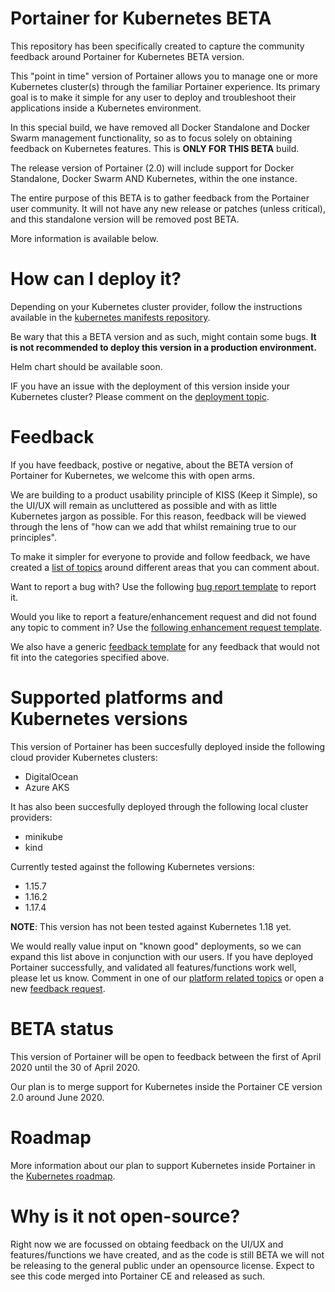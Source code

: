 # Portainer for Kubernetes BETA

This repository has been specifically created to capture the community feedback around Portainer for Kubernetes BETA version.

This "point in time" version of Portainer allows you to manage one or more Kubernetes cluster(s) through the familiar Portainer experience. Its primary goal is to make it simple for any user to deploy and troubleshoot their applications inside a Kubernetes environment.

In this special build, we have removed all Docker Standalone and Docker Swarm management functionality, so as to focus solely on obtaining feedback on Kubernetes features. This is **ONLY FOR THIS BETA** build.

The release version of Portainer (2.0) will include support for Docker Standalone, Docker Swarm AND Kubernetes, within the one instance.

The entire purpose of this BETA is to gather feedback from the Portainer user community. It will not have any new release or patches (unless critical), and this standalone version will be removed post BETA.

More information is available below.

# How can I deploy it?

Depending on your Kubernetes cluster provider, follow the instructions available in the [kubernetes manifests repository](https://github.com/portainer/portainer-k8s).

Be wary that this a BETA version and as such, might contain some bugs. **It is not recommended to deploy this version in a production environment.**

Helm chart should be available soon.

IF you have an issue with the deployment of this version inside your Kubernetes cluster? Please comment on the [deployment topic](https://github.com/portainer/kubernetes-beta/issues/1).

# Feedback

If you have feedback, postive or negative, about the BETA version of Portainer for Kubernetes, we welcome this with open arms.

We are building to a product usability principle of KISS (Keep it Simple), so the UI/UX will remain as uncluttered as possible and with as little Kubernetes jargon as possible. For this reason, feedback will be viewed through the lens of "how can we add that whilst remaining true to our principles".

To make it simpler for everyone to provide and follow feedback, we have created a [list of topics](https://github.com/portainer/kubernetes-beta/issues?q=is%3Aissue+is%3Aopen+%5BTOPIC%5D) around different areas that you can comment about.

Want to report a bug with? Use the following [bug report template]() to report it.

Would you like to report a feature/enhancement request and did not found any topic to comment in? Use the [following enhancement request template]().

We also have a generic [feedback template]() for any feedback that would not fit into the categories specified above.

# Supported platforms and Kubernetes versions

This version of Portainer has been succesfully deployed inside the following cloud provider Kubernetes clusters:

* DigitalOcean
* Azure AKS

It has also been succesfully deployed through the following local cluster providers:

* minikube
* kind

Currently tested against the following Kubernetes versions:

* 1.15.7
* 1.16.2
* 1.17.4

**NOTE**: This version has not been tested against Kubernetes 1.18 yet.

We would really value input on "known good" deployments, so we can expand this list above in conjunction with our users. If you have deployed Portainer successfully, and validated all features/functions work well, please let us know. Comment in one of our [platform related topics](https://github.com/portainer/kubernetes-beta/issues?q=is%3Aissue+is%3Aopen+%5BTOPIC%5D+label%3Atopic%2Fplatform) or open a new [feedback request]().

# BETA status

This version of Portainer will be open to feedback between the first of April 2020 until the 30 of April 2020.

Our plan is to merge support for Kubernetes inside the Portainer CE version 2.0 around June 2020.

# Roadmap

More information about our plan to support Kubernetes inside Portainer in the [Kubernetes roadmap](https://github.com/portainer/kubernetes-roadmap/projects/1).

# Why is it not open-source?

Right now we are focussed on obtaing feedback on the UI/UX and features/functions we have created, and as the code is still BETA we will not be releasing to the general public under an opensource license. Expect to see this code merged into Portainer CE and released as such.
